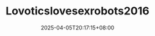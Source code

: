 ---
title: 'Lovoticslovesexrobots2016'
date: 2025-04-05T20:17:15+08:00
link: ""
buttonText: ""
picture: ""
authors: ""
journal: ""
abstract: ""
doi: ""
draft: true
---